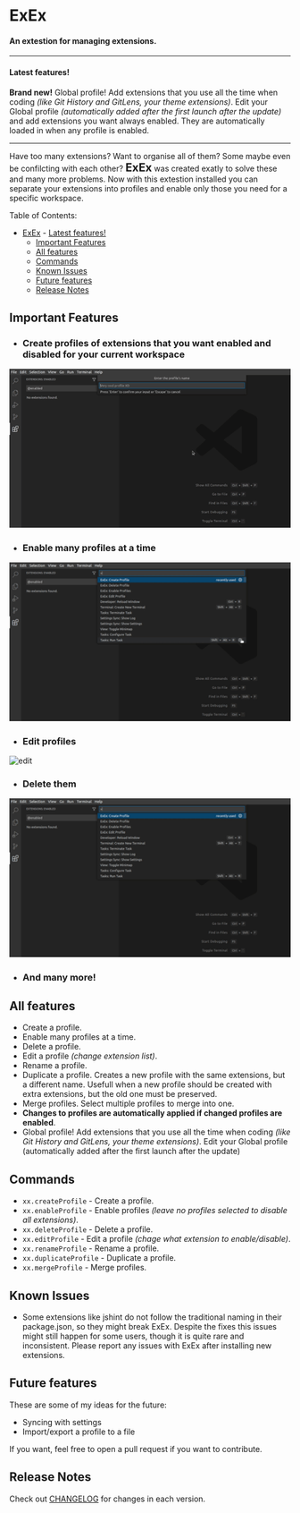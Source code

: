 # ExEx
<span><h4>An extestion for managing extensions.</h4></span>
<hr>

#### Latest features!
**Brand new!** Global profile! Add extensions that you use all the time when coding *(like Git History and GitLens, your theme extensions)*. Edit your Global profile *(automatically added after the first launch after the update)* and add extensions you want always enabled. They are automatically loaded in when any profile is enabled.
<hr>

Have too many extensions? Want to organise all of them? Some maybe even be confilcting with each other? <span style="font-size: 15pt; font-weight: bold;">ExEx</span> was created exatly to solve these and many more problems. Now with this extestion installed you can separate your extensions into profiles and enable only those you need for a specific workspace.

Table of Contents:
- [ExEx](#exex)
      - [Latest features!](#latest-features)
  - [Important Features](#important-features)
  - [All features](#all-features)
  - [Commands](#commands)
  - [Known Issues](#known-issues)
  - [Future features](#future-features)
  - [Release Notes](#release-notes)

## Important Features
- ### Create profiles of extensions that you want enabled and disabled for your current workspace
![create](https://github.com/da-the-dev/ExEx/blob/master/assets/demo/create.gif?raw=true)
- ### Enable many profiles at a time
![enable-many](https://github.com/da-the-dev/ExEx/blob/master/assets/demo/enable%20many.gif?raw=true)
- ### Edit profiles
![edit](https://github.com/da-the-dev/ExEx/blob/master/assets/demo/edit.gif?raw=true)
- ### Delete them
![delete](https://github.com/da-the-dev/ExEx/blob/master/assets/demo/delete.gif?raw=true)
- ### And many more!
  
## All features
- Create a profile.
- Enable many profiles at a time.
- Delete a profile.
- Edit a profile *(change extension list)*.
- Rename a profile.
- Duplicate a profile. Creates a new profile with the same extensions, but a different name. Usefull when a new profile should be created with extra extensions, but the old one must be preserved.
- Merge profiles. Select multiple profiles to merge into one.
- **Changes to profiles are automatically applied if changed profiles are enabled**.
- Global profile! Add extensions that you use all the time when coding *(like Git History and GitLens, your theme extensions)*. Edit your Global profile (automatically added after the first launch after the update)

## Commands
- `xx.createProfile` - Create a profile.
- `xx.enableProfile` - Enable profiles *(leave no profiles selected to disable all extensions)*.
- `xx.deleteProfile` - Delete a profile.
- `xx.editProfile` - Edit a profile *(chage what extension to enable/disable)*.
- `xx.renameProfile` - Rename a profile.
- `xx.duplicateProfile` - Duplicate a profile.
- `xx.mergeProfile` - Merge profiles.

## Known Issues
- Some extensions like jshint do not follow the traditional naming in their package.json, so they might break ExEx. Despite the fixes this issues might still happen for some users, though it is quite rare and inconsistent. Please report any issues with ExEx after installing new extensions.

## Future features
These are some of my ideas for the future:
- Syncing with settings
- Import/export a profile to a file
  
If you want, feel free to open a pull request if you want to contribute.

## Release Notes
Check out [CHANGELOG](CHANGELOG.md) for changes in each version.

 
